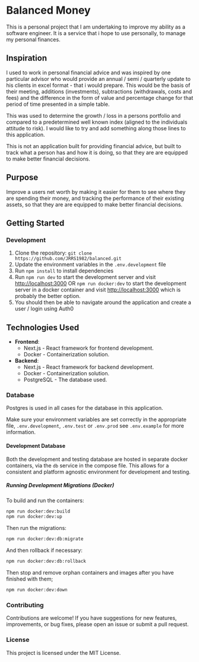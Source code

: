 # Balanced Money

This is a personal project that I am undertaking to improve my ability as a software engineer. It is a service that i hope to use personally, to manage my personal finances.

## Inspiration

I used to work in personal financial advice and was inspired by one particular advisor who would provide an annual / semi / quarterly update to his clients in excel format - that i would prepare. This would be the basis of their meeting, additions (investments), subtractions (withdrawals, costs and fees) and the difference in the form of value and percentage change for that period of time presented in a simple table.

This was used to determine the growth / loss in a persons portfolio and compared to a predetermined well known index (aligned to the individuals attitude to risk). I would like to try and add something along those lines to this application.

This is not an application built for providing financial advice, but built to track what a person has and how it is doing, so that they are are equipped to make better financial decisions.

## Purpose

Improve a users net worth by making it easier for them to see where they are spending their money, and tracking the performance of their existing assets, so that they are are equipped to make better financial decisions.

## Getting Started

### Development

1. Clone the repository: `git clone https://github.com/JRRS1982/balanced.git`
2. Update the environment variables in the `.env.development` file
3. Run `npm install` to install dependencies
4. Run `npm run dev` to start the development server and visit <http://localhost:3000> OR `npm run docker:dev` to start the development server in a docker container and visit <http://localhost:3000> which is probably the better option.
5. You should then be able to navigate around the application and create a user / login using Auth0

## Technologies Used

- **Frontend**:
  - Next.js - React framework for frontend development.
  - Docker - Containerization solution.
- **Backend**:
  - Next.js - React framework for backend development.
  - Docker - Containerization solution.
  - PostgreSQL - The database used.

### Database

Postgres is used in all cases for the database in this application.

Make sure your environment variables are set correctly in the appropriate file, `.env.development`, `.env.test` or `.env.prod` see `.env.example` for more information.

#### Development Database

Both the development and testing database are hosted in separate docker containers, via the `db` service in the compose file. This allows for a consistent and platform agnostic environment for development and testing.

##### Running Development Migrations (Docker)

To build and run the containers:

```bash
npm run docker:dev:build
npm run docker:dev:up
```

Then run the migrations:

```bash
npm run docker:dev:db:migrate
```

And then rollback if necessary:

```bash
npm run docker:dev:db:rollback
```

Then stop and remove orphan containers and images after you have finished with them;

```bash
npm run docker:dev:down
```

### Contributing

Contributions are welcome! If you have suggestions for new features, improvements, or bug fixes, please open an issue or submit a pull request.

### License

This project is licensed under the MIT License.
